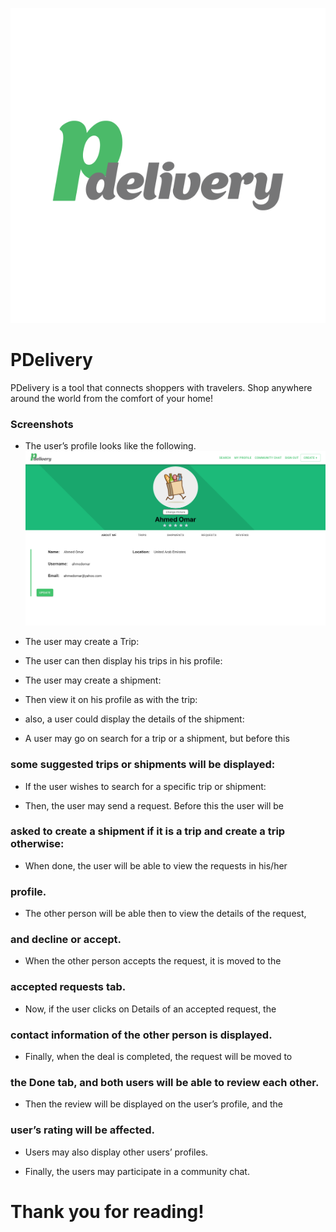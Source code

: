 
![LogoImg](https://github.com/asimokby/PDelivery/blob/master/FrontEnd_ReactJS/src/Imgs/logo-0.png)
# PDelivery
PDelivery is a tool that connects shoppers with travelers. Shop anywhere around the world from the comfort of your home! 


### Screenshots

- The user’s profile looks like the following.
![UserProfile](https://github.com/asimokby/PDelivery/blob/master/screenshots/Screen%20Shot%202020-05-30%20at%2013.58.02.png)

- The user may create a Trip:

- The user can then display his trips in his profile:


- The user may create a shipment:


- Then view it on his profile as with the trip:
- also, a user could display the details of the shipment:


- A user may go on search for a trip or a shipment, but before this

### some suggested trips or shipments will be displayed:


- If the user wishes to search for a specific trip or shipment:


- Then, the user may send a request. Before this the user will be

### asked to create a shipment if it is a trip and create a trip otherwise:

- When done, the user will be able to view the requests in his/her

### profile.


- The other person will be able then to view the details of the request,

### and decline or accept.

- When the other person accepts the request, it is moved to the

### accepted requests tab.


- Now, if the user clicks on Details of an accepted request, the

### contact information of the other person is displayed.

- Finally, when the deal is completed, the request will be moved to

### the Done tab, and both users will be able to review each other.


- Then the review will be displayed on the user’s profile, and the

### user’s rating will be affected.

- Users may also display other users’ profiles.


- Finally, the users may participate in a community chat.

# Thank you for reading!
